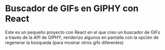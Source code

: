 # Buscador de GIFs en GIPHY con React

Este es un pequeño proyecto con React en el que creo un buscador de GIFs a través de la API de GIPHY, renderizo algunos en pantalla con la opción de regenerar la búsqueda (para mostrar otros gifs diferentes)

